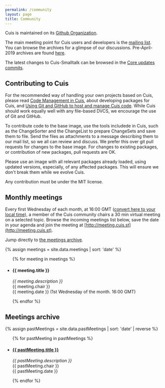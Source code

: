 ```yaml
---
permalink: /community
layout: page
title: Community
---
```


Cuis is maintained on its [Github Organization](https://github.com/Cuis-Smalltalk/Cuis-Smalltalk-Dev). 

The main meeting point for Cuis users and developers is the [mailing list](https://lists.cuis.st/mailman/listinfo/cuis-dev). You can browse the archives for a glimpse of our discussions. Pre-April-2019 archives are found [here](http://jvuletich.org/mailman/listinfo/cuis_jvuletich.org).

The latest changes to Cuis-Smalltalk can be browsed in the [Core
updates commits](
https://github.com/Cuis-Smalltalk/Cuis-Smalltalk-Dev/commits/master/CoreUpdates).

## Contributing to Cuis

For the recommended way of handling your own projects based on Cuis, please read [Code Management in Cuis](https://github.com/Cuis-Smalltalk/Cuis-Smalltalk-Dev/blob/master/Documentation/CodeManagementInCuis.md), about developing packages for Cuis, and [Using Git and GitHub to host and manage Cuis code](https://github.com/Cuis-Smalltalk/Cuis-Smalltalk-Dev/blob/master/Documentation/CuisAndGitHub.md). While Cuis should work equally well with any file-based DVCS, we encourage the use of Git and GitHub.

To contribute code to the base image, use the tools includede in Cuis, such as the ChangeSorter and the ChangeList to prepare ChangeSets and save them to file. Send the files as attachments to a message describing them to our mail list, so we all can review and discuss. We prefer this over git pull requests for changes to the base image. For changes to existing packages, or contribution of new packages, pull requests are OK.

Please use an image with all relevant packages already loaded, using updated versions, especially, of any affected packages. This will ensure we don't break them while we evolve Cuis.

Any contribution must be under the MIT license.


## Monthly meetings

Every first Wednesday of each month, at 16:00 GMT ([convert here to
your local
time](https://timee.io/20240403T1600?tl=Cuis-Meeting&rf=m)), a
member of the Cuis community chairs a 30 min virtual meeting on a
selected topic. Browse the incoming meetings list below, save the date in
your agenda and join the meeting at
[http://meeting.cuis.st](http://meeting.cuis.st).

Jump directly to <a href="#meetings-archive">the meetings archive</a>.

<script src="//cdnjs.cloudflare.com/ajax/libs/list.js/2.3.1/list.min.js"></script>

{% assign meetings = site.data.meetings | sort: 'date' %} 

<div id="meeting-list">
  <ul class="package-list">
    {% for meeting in meetings %}
    <li>
      <h4 class="meeting">{{ meeting.title }}</h4>
	<p><em>{{ meeting.description }}</em><br>
	{{ meeting.chair }}<br>
	{{ meeting.date }} (1st Wednesday of the month. 16:00 GMT)</p>
    </li>
    {% endfor %}
  </ul>
</div>

<script>

var options = {
    valueNames: [ 'title', 'description', 'chair', 'date'],
	pagination: true,
	page: 30
};

var meetingList = new List('meeting-list', options);

</script>


## Meetings archive

<script src="//cdnjs.cloudflare.com/ajax/libs/list.js/2.3.1/list.min.js"></script>

{% assign pastMeetings = site.data.pastMeetings | sort: 'date' | reverse %} 

<div id="pastMeeting-list">
  <ul class="package-list">
    {% for pastMeeting in pastMeetings %}
    <li>
      <h4 class="meeting"><a href="{{ pastMeeting.video }}">{{ pastMeeting.title }}</a></h4>
	<p><em>{{ pastMeeting.description }}</em><br>
	{{ pastMeeting.chair }}<br>
	{{ pastMeeting.date }}</p>
    </li>
    {% endfor %}
  </ul>
</div>

<script>
